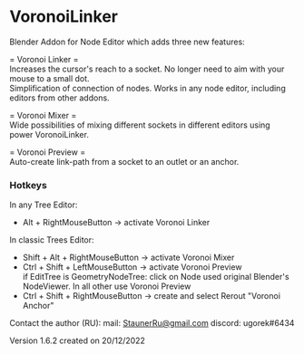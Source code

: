 # VoronoiLinker
Blender Addon for Node Editor which adds three new features:

= Voronoi Linker =  
Increases the cursor's reach to a socket. No longer need to aim with your mouse to a small dot.  
Simplification of connection of nodes. Works in any node editor, including editors from other addons.  

= Voronoi Mixer =  
Wide possibilities of mixing different sockets in different editors using power VoronoiLinker.

= Voronoi Preview =  
Auto-create link-path from a socket to an outlet or an anchor.

### Hotkeys
In any Tree Editor:  
 + Alt + RightMouseButton  -> activate Voronoi Linker  

In classic Trees Editor:  
 + Shift + Alt + RightMouseButton -> activate Voronoi Mixer
 + Ctrl + Shift + LeftMouseButton -> activate Voronoi Preview  
   if EditTree is GeometryNodeTree: click on Node used original Blender's NodeViewer. In all other use Voronoi Preview
 + Ctrl + Shift + RightMouseButton -> create and select Rerout "Voronoi Anchor"

Contact the author (RU):
mail: StaunerRu@gmail.com
discord: ugorek#6434

Version 1.6.2 created on 20/12/2022

